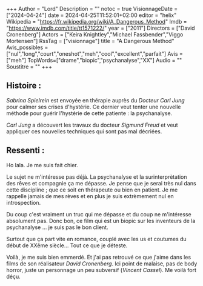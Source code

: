 +++
Author = "Lord"
Description = ""
notoc = true
VisionnageDate = ["2024-04-24"]
date = 2024-04-25T11:52:01+02:00
editor = "helix"
Wikipedia = "https://fr.wikipedia.org/wiki/A_Dangerous_Method"
Imdb = "https://www.imdb.com/title/tt1571222/"
year = ["2011"]
Directors = ["David Cronenberg"]
Actors = ["Keira Knightley","Michael Fassbender","Viggo Mortensen"]
RssTag = ["visionnage"]
title = "A Dangerous Method"
Avis_possibles = ["nul","long","court","oneshot","meh","cool","excellent","parfait"]
Avis = ["meh"] 
TopWords=["drame","biopic","psychanalyse","XX"]
Audio = ""
Soustitre = ""
+++
## Histoire : 
*Sabrina Spielrein* est envoyée en thérapie auprès du *Docteur Carl Jung* pour calmer ses crises d'hystérie.
Ce dernier veut tenter une nouvelle méthode pour guérir l'hystérie de cette patiente : la psychanalyse.

*Carl Jung* a découvert les travaux du docteur *Sigmund Freud* et veut appliquer ces nouvelles techniques qui sont pas mal décriées.

## Ressenti :
Ho lala.
Je me suis fait chier.

Le sujet ne m'intéresse pas déjà.
La psychanalyse et la surinterprètation des rêves et compagnie ça me dépasse.
Je pense que je serai très nul dans cette discipline ; que ce soit en thérapeute ou bien en patient.
Je me rappelle jamais de mes rèves et en plus je suis extrèmement nul en introspection.

Du coup c'est vraiment un truc qui me dépasse et du coup ne m'intéresse absolument pas.
Donc bon, ce film qui est un biopic sur les inventeurs de la psychanalyse … je suis pas le bon client.

Surtout que ça part vite en romance, couplé avec les us et coutumes du début de XXême siècle…
Tout ce que je déteste.

Voilà, je me suis bien emmerdé.
Et j'ai pas retrouvé ce que j'aime dans les films de son réalisateur *David Cronenberg*.
Ici point de malaise, pas de body horror, juste un personnage un peu subversif (*Vincent Cassel*).
Me voilà fort déçu.

